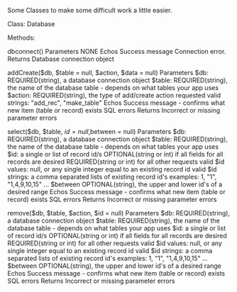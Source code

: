 Some Classes to make some difficult work a little easier.

Class:  Database

Methods:

dbconnect()
    Parameters
        NONE
    Echos
        Success message
        Connection error.
    Returns
        Database connection object

addCreate($db, $table = null, $action, $data = null)
    Parameters
        $db:  REQUIRED(string), a database connection object
        $table:  REQUIRED(string), the name of the database table - depends on what tables your app uses
        $action:  REQUIRED(string), the type of add/create action requested
            valid strings: "add_rec", "make_table"
    Echos
        Success message - confirms what new item (table or record) exists
        SQL errors
    Returns
        Incorrect or missing parameter errors

select($db, $table, $id = null,$between = null)
    Parameters
        $db:  REQUIRED(string), a database connection object
        $table:  REQUIRED(string), the name of the database table - depends on what tables your app uses
        $id: a single or list of record id/s
            OPTIONAL(string or int) if all fields for all records are desired
            REQUIRED(string or int) for all other requests
                valid $id values: null, or any single integer equal to an existing record id
                valid $id strings: a comma separated lists of existing record id's
                    examples: 1, "1", "1,4,9,10,15" ...
        $between
            OPTIONAL(string), the upper and lower id's of a desired range
    Echos
        Success message - confirms what new item (table or record) exists
        SQL errors
    Returns
        Incorrect or missing parameter errors

remove($db, $table, $action, $id = null)
    Parameters
        $db:  REQUIRED(string), a database connection object
        $table:  REQUIRED(string), the name of the database table - depends on what tables your app uses
        $id: a single or list of record id/s
            OPTIONAL(string or int) if all fields for all records are desired
            REQUIRED(string or int) for all other requests
                valid $id values: null, or any single integer equal to an existing record id
                valid $id strings: a comma separated lists of existing record id's
                    examples: 1, "1", "1,4,9,10,15" ...
        $between
            OPTIONAL(string), the upper and lower id's of a desired range
    Echos
        Success message - confirms what new item (table or record) exists
        SQL errors
    Returns
        Incorrect or missing parameter errors
